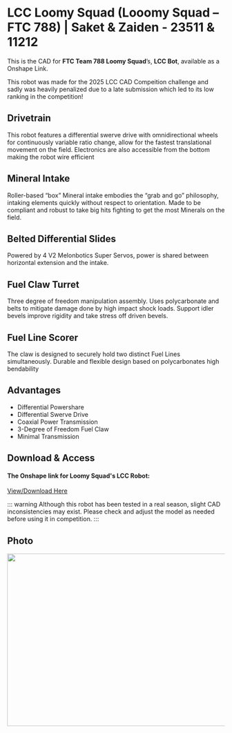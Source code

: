 # LCC Loomy Squad (Looomy Squad – FTC 788) | Saket & Zaiden - 23511 & 11212

This is the CAD for **FTC Team 788 Loomy Squad**’s, **LCC Bot**, available as a Onshape Link.

This robot was made for the 2025 LCC CAD Compeition challenge and sadly was heavily penalized due to a late submission which led to its low ranking in the competition!

## Drivetrain

This robot features a differential swerve drive with omnidirectional wheels for continuously variable ratio change, allow for the fastest translational movement on the field. Electronics are also accessible from the bottom making the robot wire efficient

## Mineral Intake

Roller-based “box” Mineral intake embodies the “grab and go” philosophy, intaking elements quickly without respect to orientation. Made to be compliant and robust to take big hits fighting to get the most Minerals on the field.

## Belted Differential Slides

Powered by 4 V2 Melonbotics Super Servos, power is shared between horizontal extension and the intake.

## Fuel Claw Turret

Three degree of freedom manipulation assembly. Uses polycarbonate and belts to mitigate damage done by high impact shock loads. Support idler bevels improve rigidity and take stress off driven bevels.

## Fuel Line Scorer

The claw is designed to securely hold two distinct Fuel Lines simultaneously. Durable and flexible design based on polycarbonates high bendability

## Advantages

- Differential Powershare
- Differential Swerve Drive
- Coaxial Power Transmission
- 3-Degree of Freedom Fuel Claw
- Minimal Transmission

## Download & Access

#### The Onshape link for Loomy Squad's LCC Robot:

[View/Download Here](https://cad.onshape.com/documents/f9edc7d2e720ea86e4e3997f/w/e9e7b7ad4a827477f1f358b1/e/897cd1fa3206b87e7a2f8f9f)

::: warning
Although this robot has been tested in a real season, slight CAD inconsistencies may exist. Please check and adjust the model as needed before using it in competition.
:::

## Photo

<style>img{border: 4px #1b1b1f;}</style>
<img height="400" src="/images/loomysquad.png" width="600"/>